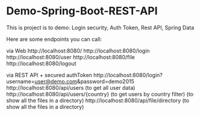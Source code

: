 # Demo-Spring-Boot-REST-API
This is project is to demo: Login security, Auth Token, Rest API, Spring Data

Here are some endpoints you can call:

via Web
http://localhost:8080/
http://localhost:8080/login
http://localhost:8080/user
http://localhost:8080/file
http://localhost:8080/logout

via REST API + secured authToken
http://localhost:8080/login?username=user@demo.com&password=demo2015
http://localhost:8080/api/users  (to get all user data)
http://localhost:8080/api/users/{country}  (to get users by country filter)  (to show all the files in a directory)
http://localhost:8080/api/file/directory  (to show all the files in a directory)

